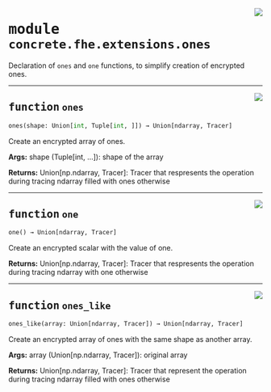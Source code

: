 <!-- markdownlint-disable -->

<a href="../../../compilers/concrete-compiler/compiler/lib/Bindings/Python/concrete/fhe/extensions/ones.py#L0"><img align="right" style="float:right;" src="https://img.shields.io/badge/-source-cccccc?style=flat-square"></a>

# <kbd>module</kbd> `concrete.fhe.extensions.ones`
Declaration of `ones` and `one` functions, to simplify creation of encrypted ones. 


---

<a href="../../../compilers/concrete-compiler/compiler/lib/Bindings/Python/concrete/fhe/extensions/ones.py#L14"><img align="right" style="float:right;" src="https://img.shields.io/badge/-source-cccccc?style=flat-square"></a>

## <kbd>function</kbd> `ones`

```python
ones(shape: Union[int, Tuple[int, ]]) → Union[ndarray, Tracer]
```

Create an encrypted array of ones. 



**Args:**
  shape (Tuple[int, ...]):  shape of the array 



**Returns:**
  Union[np.ndarray, Tracer]:  Tracer that respresents the operation during tracing  ndarray filled with ones otherwise 


---

<a href="../../../compilers/concrete-compiler/compiler/lib/Bindings/Python/concrete/fhe/extensions/ones.py#L46"><img align="right" style="float:right;" src="https://img.shields.io/badge/-source-cccccc?style=flat-square"></a>

## <kbd>function</kbd> `one`

```python
one() → Union[ndarray, Tracer]
```

Create an encrypted scalar with the value of one. 



**Returns:**
  Union[np.ndarray, Tracer]:  Tracer that respresents the operation during tracing  ndarray with one otherwise 


---

<a href="../../../compilers/concrete-compiler/compiler/lib/Bindings/Python/concrete/fhe/extensions/ones.py#L59"><img align="right" style="float:right;" src="https://img.shields.io/badge/-source-cccccc?style=flat-square"></a>

## <kbd>function</kbd> `ones_like`

```python
ones_like(array: Union[ndarray, Tracer]) → Union[ndarray, Tracer]
```

Create an encrypted array of ones with the same shape as another array. 



**Args:**
  array (Union[np.ndarray, Tracer]):  original array 



**Returns:**
  Union[np.ndarray, Tracer]:  Tracer that represent the operation during tracing  ndarray filled with ones otherwise 


